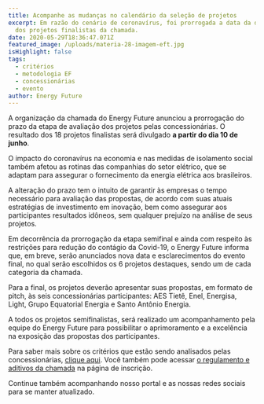 ```yaml
---
title: Acompanhe as mudanças no calendário da seleção de projetos
excerpt: Em razão do cenário de coronavírus, foi prorrogada a data da divulgação
  dos projetos finalistas da chamada.
date: 2020-05-29T18:36:47.071Z
featured_image: /uploads/materia-28-imagem-eft.jpg
isHighlight: false
tags:
  - critérios
  - metodologia EF
  - concessionárias
  - evento
author: Energy Future
---
```

A organização da chamada do Energy Future anunciou a prorrogação do prazo da etapa de avaliação dos projetos pelas concessionárias. O resultado dos 18 projetos finalistas será divulgado **a partir do dia 10 de junho**.

O impacto do coronavírus na economia e nas medidas de isolamento social também afetou as rotinas das companhias do setor elétrico, que se adaptam para assegurar o fornecimento da energia elétrica aos brasileiros.

A alteração do prazo tem o intuito de garantir às empresas o tempo necessário para avaliação das propostas, de acordo com suas atuais estratégias de investimento em inovação, bem como assegurar aos participantes resultados idôneos, sem qualquer prejuízo na análise de seus projetos.

Em decorrência da prorrogação da etapa semifinal e ainda com respeito às restrições para redução do contágio da Covid-19, o Energy Future informa que, em breve, serão anunciados nova data e esclarecimentos do evento final, no qual serão escolhidos os 6 projetos destaques, sendo um de cada categoria da chamada.

Para a final, os projetos deverão apresentar suas propostas, em formato de pitch, às seis concessionárias participantes: AES Tietê, Enel, Energisa, Light, Grupo Equatorial Energia e Santo Antônio Energia.

A todos os projetos semifinalistas, será realizado um acompanhamento pela equipe do Energy Future para possibilitar o aprimoramento e a excelência na exposição das propostas dos participantes.

Para saber mais sobre os critérios que estão sendo analisados pelas concessionárias, [clique aqui](https://www.energyfuture.com.br/noticias/encerramento-das-etapas-tecnica-e-qualitativa/). Você também pode acessar [o regulamento e aditivos da chamada](https://www.energyfuture.com.br/inscricao/) na página de inscrição.

Continue também acompanhando nosso portal e as nossas redes sociais para se manter atualizado.